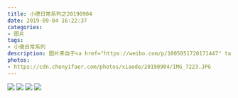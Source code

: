 ```yaml
---
title: 小德日常系列之20190904
date: 2019-09-04 16:22:37
categories:
- 图片
tags:
- 小德日常系列
description: 图片来自于<a href="https://weibo.com/p/1005051720171447" target="_blank">quanmmmmm</a><br/>“上周发现小德有只眼睛睁不开，去医院诊断是结膜炎，经过一段时间治疗，现在又是一只健康的小猫咪啦～” ​​​ ​​​ ​​​
photos: 
- https://cdn.chenyifaer.com/photos/xiaode/20190904/IMG_7223.JPG
---
```


![](https://cdn.chenyifaer.com/photos/xiaode/20190904/IMG_7224.JPG)
![](https://cdn.chenyifaer.com/photos/xiaode/20190904/IMG_7225.JPG)
![](https://cdn.chenyifaer.com/photos/xiaode/20190904/IMG_7226.JPG)
![](https://cdn.chenyifaer.com/photos/xiaode/20190904/IMG_7227.JPG)
